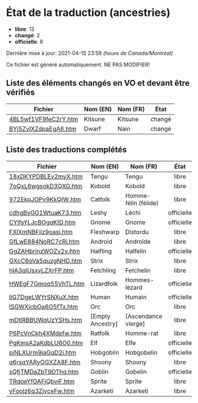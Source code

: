 # État de la traduction (ancestries)

 * **libre**: 13
 * **changé**: 2
 * **officielle**: 8


Dernière mise à jour: 2021-04-15 23:58 *(heure de Canada/Montréal)*

Ce fichier est généré automatiquement. NE PAS MODIFIER!
## Liste des éléments changés en VO et devant être vérifiés

| Fichier   | Nom (EN)    | Nom (FR)    | État |
|-----------|-------------|-------------|:----:|
|[4BL5wf1VF9feC2rY.htm](ancestries/4BL5wf1VF9feC2rY.htm)|Kitsune|Kitsune|changé|
|[BYj5ZvlXZdpaEgA6.htm](ancestries/BYj5ZvlXZdpaEgA6.htm)|Dwarf|Nain|changé|

## Liste des traductions complétés

| Fichier   | Nom (EN)    | Nom (FR)    | État |
|-----------|-------------|-------------|:----:|
|[18xDKYPDBLEv2myX.htm](ancestries/18xDKYPDBLEv2myX.htm)|Tengu|Tengu|libre|
|[7oQxL6wgsokD3QXG.htm](ancestries/7oQxL6wgsokD3QXG.htm)|Kobold|Kobold|libre|
|[972EkpJOPv9KkQIW.htm](ancestries/972EkpJOPv9KkQIW.htm)|Catfolk|Homme-félin (félide)|libre|
|[cdhgByGG1WtuaK73.htm](ancestries/cdhgByGG1WtuaK73.htm)|Leshy|Léchi|officielle|
|[CYlfsYLJcBOgqKtD.htm](ancestries/CYlfsYLJcBOgqKtD.htm)|Gnome|Gnome|officielle|
|[FXlXmNBFiiz9oasi.htm](ancestries/FXlXmNBFiiz9oasi.htm)|Fleshwarp|Distordu|libre|
|[GfLwE884NoRC7cRi.htm](ancestries/GfLwE884NoRC7cRi.htm)|Android|Androïde|libre|
|[GgZAHbrjnzWOZy2v.htm](ancestries/GgZAHbrjnzWOZy2v.htm)|Halfling|Halfelin|officielle|
|[GXcC6oVa5quzgNHD.htm](ancestries/GXcC6oVa5quzgNHD.htm)|Strix|Strix|libre|
|[hIA3qiUsxvLZXrFP.htm](ancestries/hIA3qiUsxvLZXrFP.htm)|Fetchling|Fetchelin|libre|
|[HWEgF7Gmoq55VhTL.htm](ancestries/HWEgF7Gmoq55VhTL.htm)|Lizardfolk|Hommes-lézard|officielle|
|[IiG7DgeLWYrSNXuX.htm](ancestries/IiG7DgeLWYrSNXuX.htm)|Human|Humain|officielle|
|[lSGWXjcbOa6O5fTx.htm](ancestries/lSGWXjcbOa6O5fTx.htm)|Orc|Orc|libre|
|[mDtlRBBUWqUzYSHs.htm](ancestries/mDtlRBBUWqUzYSHs.htm)|[Empty Ancestry]|[Ascendance vierge]|libre|
|[P6PcVnCkh4XMdefw.htm](ancestries/P6PcVnCkh4XMdefw.htm)|Ratfolk|Homme-rat|libre|
|[PgKmsA2aKdbLU6O0.htm](ancestries/PgKmsA2aKdbLU6O0.htm)|Elf|Elfe|officielle|
|[piNLXUrm9iaGqD2i.htm](ancestries/piNLXUrm9iaGqD2i.htm)|Hobgoblin|Hobgobelin|officielle|
|[q6rsqYARyOGXZA8F.htm](ancestries/q6rsqYARyOGXZA8F.htm)|Shoony|Shoony|libre|
|[sQfjTMDaZbT9DThq.htm](ancestries/sQfjTMDaZbT9DThq.htm)|Goblin|Gobelin|officielle|
|[TRqoeYfGAFjQbviF.htm](ancestries/TRqoeYfGAFjQbviF.htm)|Sprite|Sprite|libre|
|[yFoojz6q3ZjvceFw.htm](ancestries/yFoojz6q3ZjvceFw.htm)|Azarketi|Azarketi|libre|
